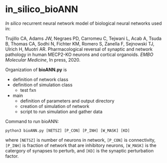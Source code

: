 # in_silico_bioANN

*In silico* recurrent neural network model of biological neural networks used in:

Trujillo CA, Adams JW, Negraes PD, Carromeu C, Tejwani L, Acab A, Tsuda B, Thomas CA, Sodhi N, Fichter KM, Romero S, Zanella F, Sejnowski TJ, Ulrich H, Muotri AR. Pharmacological reversal of synaptic and network pathology in human MECP2-KO neurons and cortical organoids. *EMBO Molecular Medicine*, In press, 2020.

Organization of **bioANN.py** is
  - definition of network class
  - definition of simulation class
      - test fxn
  - main
      - definition of parameters and output directory
      - creation of simulation of network
      - script to run simulation and gather data

Command to run bioANN:

`python3 bioANN.py [NETSZ] [P_CON] [P_INH] [W_MASK] [KD]`

where `[NETSZ]` is number of neurons in network, `[P_CON]` is connectivity, `[P_INH]` is fraction of network that are inhibitory neurons, `[W_MASK]` is the catergory of synapses to perturb, and `[KD]` is the synaptic perturbation factor.

